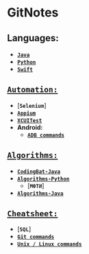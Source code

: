 # GitNotes

## Languages:
-   [__`Java`__](https://github.com/sergius-la/Java)
-   [__`Python`__](https://github.com/sergius-la/Python)
-   [__`Swift`__](https://github.com/sergius-la/Swift)

## [`Automation:`](https://github.com/sergius-la/Automation)
-   [__`Selenium`__]
-   [__`Appium`__](https://github.com/sergius-la/Automation/blob/master/Appium/Appium.md)
-   [__`XCUITest`__](https://github.com/sergius-la/Swift/blob/master/Swift/XCTest/XCUITest/XCUitest.md)
-   __Android:__
    -   [__`ADB commands`__](https://github.com/sergius-la/Cheatsheet/blob/master/adb/adb.md)

## [`Algorithms:`](https://github.com/sergius-la/Algorithms)
- [__`CodingBat-Java`__](https://github.com/sergius-la/CodingBat-Java)
- [__`Algorithms-Python`__](https://github.com/sergius-la/Algorithms-Python)
  - [__`МФТИ`__]
- [__`Algorithms-Java`__](https://github.com/sergius-la/Algorithms-Java)

## [`Cheatsheet:`](https://github.com/sergius-la/Cheatsheet)
- [__`SQL`__]
- [__`Git commands`__](https://github.com/sergius-la/Cheatsheet/blob/master/Git.md)
- [__`Unix / Linux commands`__](https://github.com/sergius-la/Cheatsheet/blob/master/terminal/Unix.md) 
